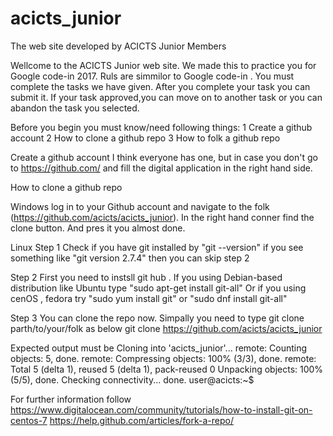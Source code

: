# acicts_junior
The web site developed by ACICTS Junior Members

Wellcome to the ACICTS Junior web site. We made this to practice you for Google code-in 2017. Ruls are simmilor to Google code-in .
You must complete the tasks we have given. After you complete your task you can submit it. If your task approved,you can move on 
to another task or you can abandon the task you selected.

Before you begin you must know/need following things:
 1 Create a github account
 2 How to clone a github repo
 3 How to folk a github repo
 
Create a github account
 I think everyone has one, but in case you don't go to https://github.com/ and fill the digital application in the right hand side.
 
 How to clone a github repo
 
 Windows 
 log in to your Github account and navigate to the folk (https://github.com/acicts/acicts_junior). In the right hand conner find the
 clone button. And pres it you almost done.
 
 Linux 
 Step 1
 Check if you have git installed by "git --version"
 if you see something like "git version 2.7.4" then you can skip step 2
 
 Step 2
 First you need to instsll git hub . If you using Debian-based distribution like Ubuntu type 
 "sudo apt-get install git-all"
 Or if you using cenOS , fedora try 
 "sudo yum install git" or "sudo dnf install git-all"

 Step 3
 You can clone the repo now. Simpally you need to type git clone parth/to/your/folk as below 
 git clone https://github.com/acicts/acicts_junior
 
Expected output must be 
Cloning into 'acicts_junior'...
remote: Counting objects: 5, done.
remote: Compressing objects: 100% (3/3), done.
remote: Total 5 (delta 1), reused 5 (delta 1), pack-reused 0
Unpacking objects: 100% (5/5), done.
Checking connectivity... done.
user@acicts:~$ 

For further information follow 
https://www.digitalocean.com/community/tutorials/how-to-install-git-on-centos-7
https://help.github.com/articles/fork-a-repo/
